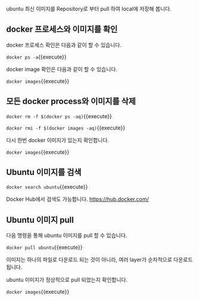ubuntu 최신 이미지를 Repository로 부터 pull 하여 local에 저장해 봅니다.

## docker 프로세스와 이미지를 확인
docker 프로세스 확인은 다음과 같이 할 수 있습니다.

`docker ps -a`{{execute}}

docker image 확인은 다음과 같이 할 수 있습니다.

`docker images`{{execute}}

## 모든 docker process와 이미지를 삭제
`docker rm -f $(docker ps -aq)`{{execute}}

`docker rmi -f $(docker images -aq)`{{execute}}

다시 한번 docker 이미지가 있는지 확인합니다.

`docker images`{{execute}}

## Ubuntu 이미지를 검색

`docker search ubuntu`{{execute}}

Docker Hub에서 검색도 가능합니다.
https://hub.docker.com/

## Ubuntu 이미지 pull
다음 명령을 통해 ubuntu 이미지를 pull 할 수 있습니다.

`docker pull ubuntu`{{execute}}

이미지는 하나의 파일로 다운로드 되는 것이 아니라, 여러 layer가 순차적으로 다운로드 됩니다.

ubuntu 이미지가 정상적으로 pull 되었는지 확인합니다.

`docker images`{{execute}}
